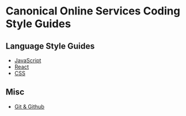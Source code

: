 # Canonical Online Services Coding Style Guides

## Language Style Guides

- [JavaScript](/style/javascript.md)
- [React](/style/react.md)
- [CSS](/style/css.md)

## Misc

- [Git & Github](/style/git.md)
